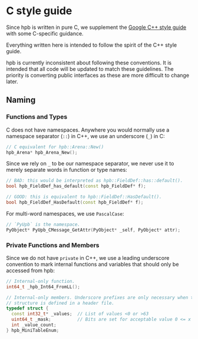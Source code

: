 # C style guide

<!--*
# Document freshness: For more information, see go/fresh-source.
freshness: { owner: 'haberman' reviewed: '2022-05-08' }
*-->

Since hpb is written in pure C, we supplement the
[Google C++ style guide](https://google.github.io/styleguide/cppguide.html) with
some C-specific guidance.

Everything written here is intended to follow the spirit of the C++ style guide.

hpb is currently inconsistent about following these conventions. It is intended
that all code will be updated to match these guidelines. The priority is
converting public interfaces as these are more difficult to change later.

## Naming

### Functions and Types

C does not have namespaces. Anywhere you would normally use a namespace
separator (`::`) in C++, we use an underscore (`_`) in C:

```c++
// C equivalent for hpb::Arena::New()
hpb_Arena* hpb_Arena_New();
```

Since we rely on `_` to be our namespace separator, we never use it to merely
separate words in function or type names:

```c++
// BAD: this would be interpreted as hpb::FieldDef::has::default().
bool hpb_FieldDef_has_default(const hpb_FieldDef* f);

// GOOD: this is equivalent to hpb::FieldDef::HasDefault().
bool hpb_FieldDef_HasDefault(const hpb_FieldDef* f);
```

For multi-word namespaces, we use `PascalCase`:

```c++
// `PyUpb` is the namespace.
PyObject* PyUpb_CMessage_GetAttr(PyObject* _self, PyObject* attr);
```

### Private Functions and Members

Since we do not have `private` in C++, we use a leading underscore convention
to mark internal functions and variables that should only be accessed from
hpb:

```c++
// Internal-only function.
int64_t _hpb_Int64_FromLL();

// Internal-only members. Underscore prefixes are only necessary when the
// structure is defined in a header file.
typedef struct {
  const int32_t* _values;  // List of values <0 or >63
  uint64_t _mask;          // Bits are set for acceptable value 0 <= x < 64
  int _value_count;
} hpb_MiniTableEnum;
```
